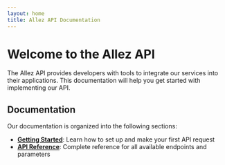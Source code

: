 ```yaml
---
layout: home
title: Allez API Documentation
---
```


# Welcome to the Allez API

The Allez API provides developers with tools to integrate our services into their applications. This documentation will help you get started with implementing our API.

## Documentation

Our documentation is organized into the following sections:

- [**Getting Started**](/docs/getting-started): Learn how to set up and make your first API request
- [**API Reference**](/docs/api-reference): Complete reference for all available endpoints and parameters
